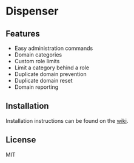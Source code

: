# Dispenser

## Features
- Easy administration commands
- Domain categories
- Custom role limits
- Limit a category behind a role
- Duplicate domain prevention
- Duplicate domain reset
- Domain reporting

## Installation

Installation instructions can be found on the [wiki](https://github.com/NebulaServices/Dispenser/wiki/Deployment).

## License

MIT
